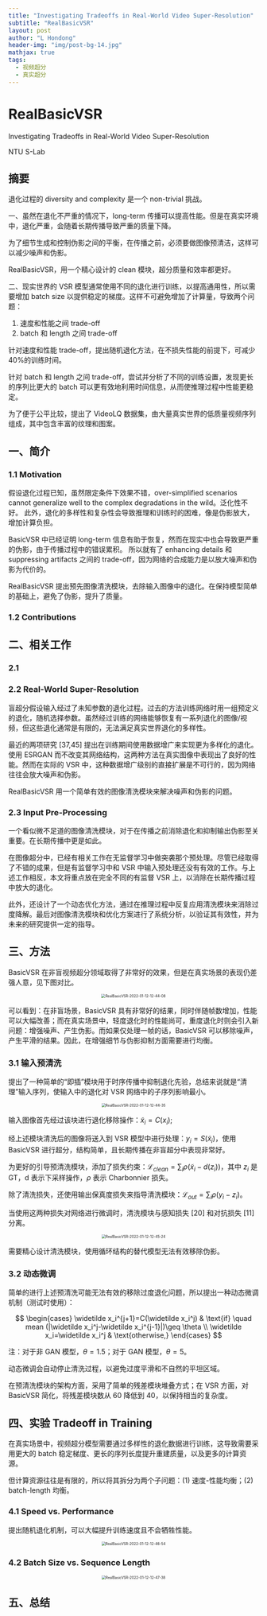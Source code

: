 ```yaml
---
title: "Investigating Tradeoffs in Real-World Video Super-Resolution"
subtitle: "RealBasicVSR"
layout: post
author: "L Hondong"
header-img: "img/post-bg-14.jpg"
mathjax: true
tags:
  - 视频超分
  - 真实超分
---
```


# RealBasicVSR

Investigating Tradeoffs in Real-World Video Super-Resolution

NTU S-Lab

## 摘要

退化过程的 diversity and complexity 是一个 non-trivial 挑战。

一、虽然在退化不严重的情况下，long-term 传播可以提高性能。但是在真实环境中，退化严重，会随着长期传播导致严重的质量下降。

为了细节生成和控制伪影之间的平衡，在传播之前，必须要做图像预清洁，这样可以减少噪声和伪影。

RealBasicVSR，用一个精心设计的 clean 模块，超分质量和效率都更好。

二、现实世界的 VSR 模型通常使用不同的退化进行训练，以提高通用性，所以需要增加 batch size 以提供稳定的梯度。这样不可避免增加了计算量，导致两个问题：

1. 速度和性能之间 trade-off
2. batch 和 length 之间 trade-off

针对速度和性能 trade-off，提出随机退化方法，在不损失性能的前提下，可减少 40%的训练时间。

针对 batch 和 length 之间 trade-off，尝试并分析了不同的训练设置，发现更长的序列比更大的 batch 可以更有效地利用时间信息，从而使推理过程中性能更稳定。

为了便于公平比较，提出了 VideoLQ 数据集，由大量真实世界的低质量视频序列组成，其中包含丰富的纹理和图案。

## 一、简介

### 1.1 Motivation

假设退化过程已知，虽然限定条件下效果不错，over-simplified scenarios cannot generalize well to the complex degradations in the wild。泛化性不好。
此外，退化的多样性和复杂性会导致推理和训练时的困难，像是伪影放大，增加计算负担。

BasicVSR 中已经证明 long-term 信息有助于恢复，然而在现实中也会导致更严重的伪影，由于传播过程中的错误累积。
所以就有了 enhancing details 和 suppressing artifacts 之间的 trade-off，因为网络的合成能力是以放大噪声和伪影为代价的。

RealBasicVSR 提出预先图像清洗模块，去除输入图像中的退化。在保持模型简单的基础上，避免了伪影，提升了质量。

### 1.2 Contributions

## 二、相关工作

### 2.1

### 2.2 Real-World Super-Resolution

盲超分假设输入经过了未知参数的退化过程。过去的方法训练网络时用一组预定义的退化，随机选择参数。虽然经过训练的网络能够恢复有一系列退化的图像/视频，但这些退化通常是有限的，无法满足真实世界退化的多样性。

最近的两项研究 [37,45] 提出在训练期间使用数据增广来实现更为多样化的退化。使用 ESRGAN 而不改变其网络结构，这两种方法在真实图像中表现出了良好的性能。然而在实际的 VSR 中，这种数据增广级别的直接扩展是不可行的，因为网络往往会放大噪声和伪影。

RealBasicVSR 用一个简单有效的图像清洗模块来解决噪声和伪影的问题。

### 2.3 Input Pre-Processing

一个看似微不足道的图像清洗模块，对于在传播之前消除退化和抑制输出伪影至关重要。在长期传播中更是如此。

在图像超分中，已经有相关工作在无监督学习中做突袭那个预处理。尽管已经取得了不错的成果，但是有监督学习中和 VSR 中输入预处理还没有有效的工作。与上述工作相反，本文将重点放在完全不同的有监督 VSR 上，以消除在长期传播过程中放大的退化。

此外，还设计了一个动态优化方法，通过在推理过程中反复应用清洗模块来消除过度降解。最后对图像清洗模块和优化方案进行了系统分析，以验证其有效性，并为未来的研究提供一定的指导。

## 三、方法

BasicVSR 在非盲视频超分领域取得了非常好的效果，但是在真实场景的表现仍差强人意，见下图对比。

<div align=center><img src="/Assets/Images/RealBasicVSR-2022-01-12-12-44-08.png" alt="RealBasicVSR-2022-01-12-12-44-08" style="zoom:50%;" /></div>

可以看到：在非盲场景，BasicVSR 具有非常好的结果，同时伴随帧数增加，性能可以大幅改善；而在真实场景中，轻度退化时的性能尚可，重度退化时则会引入新问题：增强噪声、产生伪影。而如果仅处理一帧的话，BasicVSR 可以移除噪声，产生平滑的结果。因此，在增强细节与伪影抑制方面需要进行均衡。

### 3.1 输入预清洗

提出了一种简单的“即插”模块用于时序传播中抑制退化先验，总结来说就是“清理”输入序列，使输入中的退化对 VSR 网络中的子序列影响最小。

<div align=center><img src="/Assets/Images/RealBasicVSR-2022-01-12-12-44-35.png" alt="RealBasicVSR-2022-01-12-12-44-35" style="zoom:50%;" /></div>

输入图像首先经过该块进行退化移除操作：$\widetilde{x}_i=C(x_i$);

经上述模块清洗后的图像将送入到 VSR 模型中进行处理：$y_i=S(\widetilde{x}_i)$，使用 BasicVSR 进行超分，结构简单，且长期传播在非盲超分中表现非常好。

为更好的引导预清洗模块，添加了损失约束：$\mathcal L_{clean}=\sum_i \rho(\widetilde{x}_i-d(z_i))$，其中 $z_i$ 是 GT，d 表示下采样操作，$\rho$ 表示 Charbonnier 损失。

除了清洗损失，还使用输出保真度损失来指导清洗模块：$\mathcal L_{out}=\sum_i \rho(y_i-z_i)$。

当使用这两种损失对网络进行微调时，清洗模块与感知损失 [20] 和对抗损失 [11] 分离。

<div align=center><img src="/Assets/Images/RealBasicVSR-2022-01-12-12-45-24.png" alt="RealBasicVSR-2022-01-12-12-45-24" style="zoom:50%;" /></div>

需要精心设计清洗模块，使用循环结构的替代模型无法有效移除伪影。

### 3.2 动态微调

简单的进行上述预清洗可能无法有效的移除过度退化问题，所以提出一种动态微调机制（测试时使用）：

$$
\begin{cases}
\widetilde x_i^{j+1}=C(\widetilde x_i^j) & \text{if} \quad mean (|\widetilde x_i^j-\widetilde x_i^{j-1}|)\geq \theta \\ \widetilde x_i=\widetilde x_i^j & \text{otherwise,}
\end{cases}
$$

注：对于非 GAN 模型，$\theta=1.5$；对于 GAN 模型，$\theta=5$。

动态微调会自动停止清洗过程，以避免过度平滑和不自然的平坦区域。

在预清洗模块的架构方面，采用了简单的残差模块堆叠方式；在 VSR 方面，对 BasicVSR 简化，将残差模块数从 60 降低到 40，以保持相当的复杂度。

## 四、实验 Tradeoff in Training

在真实场景中，视频超分模型需要通过多样性的退化数据进行训练，这导致需要采用更大的 batch 稳定梯度、更长的序列长度提升重建质量，以及更多的计算资源。

但计算资源往往是有限的，所以将其拆分为两个子问题：(1) 速度-性能均衡；(2) batch-length 均衡。

### 4.1 Speed vs. Performance

提出随机退化机制，可以大幅提升训练速度且不会牺牲性能。

<div align=center><img src="/Assets/Images/RealBasicVSR-2022-01-12-12-46-54.png" alt="RealBasicVSR-2022-01-12-12-46-54" style="zoom:50%;" /></div>

### 4.2 Batch Size vs. Sequence Length

<div align=center><img src="/Assets/Images/RealBasicVSR-2022-01-12-12-47-38.png" alt="RealBasicVSR-2022-01-12-12-47-38" style="zoom:50%;" /></div>

## 五、总结
